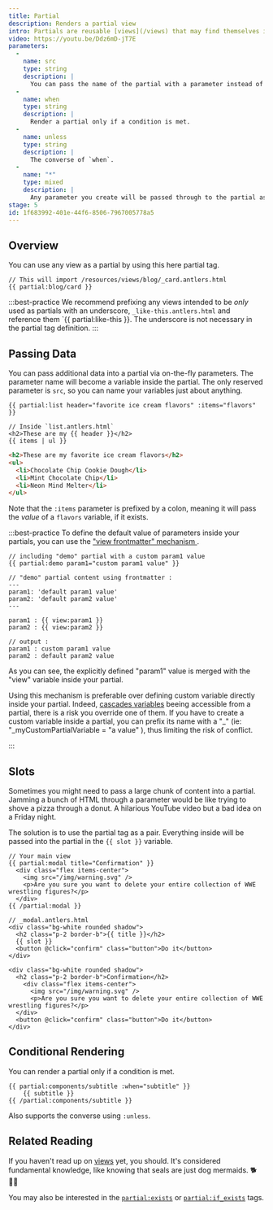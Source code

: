 ```yaml
---
title: Partial
description: Renders a partial view
intro: Partials are reusable [views](/views) that may find themselves in any number of other layouts, templates, and other partials.
video: https://youtu.be/Ddz6mD-jT7E
parameters:
  -
    name: src
    type: string
    description: |
      You can pass the name of the partial with a parameter instead of tag argument. Example: `src="cards/author_bio"` or `:src="var_name"`.
  -
    name: when
    type: string
    description: |
      Render a partial only if a condition is met.
  -
    name: unless
    type: string
    description: |
      The converse of `when`.
  -
    name: "*"
    type: mixed
    description: |
      Any parameter you create will be passed through to the partial as a variable.
stage: 5
id: 1f683992-401e-44f6-8506-7967005778a5
---
```

## Overview

You can use any view as a partial by using this here partial tag.

```
// This will import /resources/views/blog/_card.antlers.html
{{ partial:blog/card }}
```

:::best-practice
We recommend prefixing any views intended to be _only_ used as partials with an underscore, `_like-this.antlers.html` and reference them `{{ partial:like-this }}. The underscore is not necessary in the partial tag definition.
:::

## Passing Data

You can pass additional data into a partial via on-the-fly parameters. The parameter name will become a variable inside the partial. The only reserved parameter is `src`, so you can name your variables just about anything.

```
{{ partial:list header="favorite ice cream flavors" :items="flavors" }}

// Inside `list.antlers.html`
<h2>These are my {{ header }}</h2>
{{ items | ul }}
```

```html
<h2>These are my favorite ice cream flavors</h2>
<ul>
  <li>Chocolate Chip Cookie Dough</li>
  <li>Mint Chocolate Chip</li>
  <li>Neon Mind Melter</li>
</ul>
```

Note that the `:items` parameter is prefixed by a colon, meaning it will pass the _value_ of a `flavors` variable, if it exists.


:::best-practice
To define the default value of parameters inside your partials, you can use the ["view frontmatter" mechanism  ](/variables/#view-frontmatter).

```
// including "demo" partial with a custom param1 value
{{ partial:demo param1="custom param1 value" }}

// "demo" partial content using frontmatter :
---
param1: 'default param1 value'
param2: 'default param2 value'
---

param1 : {{ view:param1 }} 
param2 : {{ view:param2 }} 
```

```
// output : 
param1 : custom param1 value
param2 : default param2 value
```
As you can see, the explicitly defined "param1" value is merged with the "view" variable inside your partial.

Using this mechanism is preferable over defining custom variable directly inside your partial. Indeed, [cascades variables](/variables/#reaching-into-the-cascade) beeing accessible from a partial, there is a risk you override one of them. If you have to create a custom variable inside a partial, you can prefix its name with a "_" (ie: "_myCustomPartialVariable = "a value" ), thus limiting the risk of conflict.

:::


## Slots

Sometimes you might need to pass a large chunk of content into a partial. Jamming a bunch of HTML through a parameter would be like trying to shove a pizza through a donut. A hilarious YouTube video but a bad idea on a Friday night.

The solution is to use the partial tag as a pair. Everything inside will be passed into the partial in the `{{ slot }}` variable.

```
// Your main view
{{ partial:modal title="Confirmation" }}
  <div class="flex items-center">
    <img src="/img/warning.svg" />
    <p>Are you sure you want to delete your entire collection of WWE wrestling figures?</p>
  </div>
{{ /partial:modal }}

// _modal.antlers.html
<div class="bg-white rounded shadow">
  <h2 class="p-2 border-b">{{ title }}</h2>
  {{ slot }}
  <button @click="confirm" class="button">Do it</button>
</div>
```

```output
<div class="bg-white rounded shadow">
  <h2 class="p-2 border-b">Confirmation</h2>
    <div class="flex items-center">
      <img src="/img/warning.svg" />
      <p>Are you sure you want to delete your entire collection of WWE wrestling figures?</p>
  </div>
  <button @click="confirm" class="button">Do it</button>
</div>
```

## Conditional Rendering

You can render a partial only if a condition is met.

```antlers
{{ partial:components/subtitle :when="subtitle" }}
    {{ subtitle }}
{{ /partial:components/subtitle }}
```

Also supports the converse using `:unless`.

## Related Reading

If you haven't read up on [views](/views) yet, you should. It's considered fundamental knowledge, like knowing that seals are just dog mermaids. 🐕 🧜‍♀️

You may also be interested in the [`partial:exists`](/tags/partial-exists) or [`partial:if_exists`](/tags/partial-if-exists) tags.
